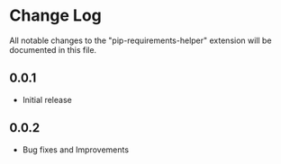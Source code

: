 # Change Log

All notable changes to the "pip-requirements-helper" extension will be documented in this file.

## 0.0.1
- Initial release

## 0.0.2
- Bug fixes and Improvements